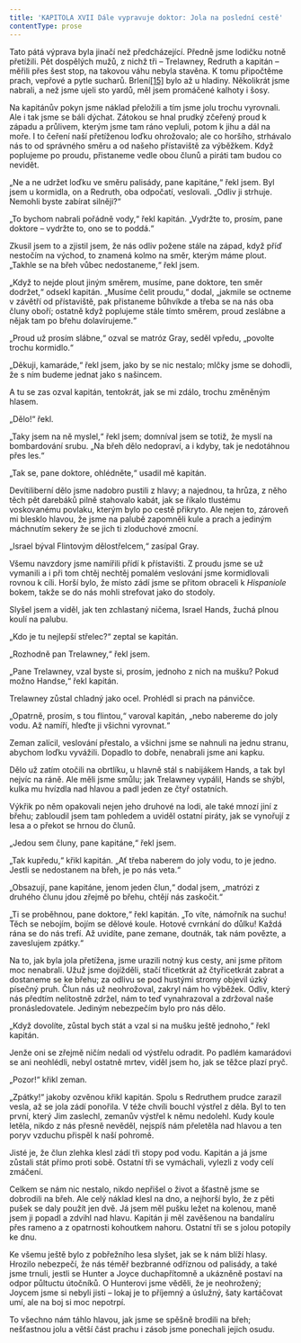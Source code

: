 ```yaml
---
title: 'KAPITOLA XVII Dále vypravuje doktor: Jola na poslední cestě'
contentType: prose
---
```


Tato pátá výprava byla jinačí než předcházející. Předně jsme lodičku notně přetížili. Pět dospělých mužů, z nichž tři – Trelawney, Redruth a kapitán – měřili přes šest stop, na takovou váhu nebyla stavěna. K tomu připočtěme prach, vepřové a pytle sucharů. Brlení[\[15\]](./resources/undefined) bylo až u hladiny. Několikrát jsme nabrali, a než jsme ujeli sto yardů, měl jsem promáčené kalhoty i šosy.

Na kapitánův pokyn jsme náklad přeložili a tím jsme jolu trochu vyrovnali. Ale i tak jsme se báli dýchat. Zátokou se hnal prudký zčeřený proud k západu a průlivem, kterým jsme tam ráno vepluli, potom k jihu a dál na moře. I to čeření naší přetíženou loďku ohrožovalo; ale co horšího, strhávalo nás to od správného směru a od našeho přístaviště za výběžkem. Když poplujeme po proudu, přistaneme vedle obou člunů a piráti tam budou co nevidět.

„Ne a ne udržet loďku ve směru palisády, pane kapitáne,“ řekl jsem. Byl jsem u kormidla, on a Redruth, oba odpočatí, veslovali. „Odliv ji strhuje. Nemohli byste zabírat silněji?“

„To bychom nabrali pořádně vody,“ řekl kapitán. „Vydržte to, prosím, pane doktore – vydržte to, ono se to poddá.“

Zkusil jsem to a zjistil jsem, že nás odliv požene stále na západ, když příď nestočím na východ, to znamená kolmo na směr, kterým máme plout. „Takhle se na břeh vůbec nedostaneme,“ řekl jsem.

„Když to nejde plout jiným směrem, musíme, pane doktore, ten směr dodržet,“ odsekl kapitán. „Musíme čelit proudu,“ dodal, „jakmile se octneme v závětří od přístaviště, pak přistaneme bůhvíkde a třeba se na nás oba čluny oboří; ostatně když poplujeme stále tímto směrem, proud zeslábne a nějak tam po břehu dolavírujeme.“

„Proud už prosím slábne,“ ozval se matróz Gray, seděl vpředu, „povolte trochu kormidlo.“

„Děkuji, kamaráde,“ řekl jsem, jako by se nic nestalo; mlčky jsme se dohodli, že s ním budeme jednat jako s našincem.

A tu se zas ozval kapitán, tentokrát, jak se mi zdálo, trochu změněným hlasem.

„Dělo!“ řekl.

„Taky jsem na ně myslel,“ řekl jsem; domníval jsem se totiž, že myslí na bombardování srubu. „Na břeh dělo nedopraví, a i kdyby, tak je nedotáhnou přes les.“

„Tak se, pane doktore, ohlédněte,“ usadil mě kapitán.

Devítiliberní dělo jsme nadobro pustili z hlavy; a najednou, ta hrůza, z něho těch pět darebáků pilně stahovalo kabát, jak se říkalo tlustému voskovanému povlaku, kterým bylo po cestě přikryto. Ale nejen to, zároveň mi blesklo hlavou, že jsme na palubě zapomněli kule a prach a jediným máchnutím sekery že se jich ti zloduchové zmocní.

„Israel býval Flintovým dělostřelcem,“ zasípal Gray.

Všemu navzdory jsme namířili přídí k přístavišti. Z proudu jsme se už vymanili a i při tom chtěj nechtěj pomalém veslování jsme kormidlovali rovnou k cíli. Horší bylo, že místo zádí jsme se přitom obraceli k _Hispaniole_ bokem, takže se do nás mohli strefovat jako do stodoly.

Slyšel jsem a viděl, jak ten zchlastaný ničema, Israel Hands, žuchá plnou koulí na palubu.

„Kdo je tu nejlepší střelec?“ zeptal se kapitán.

„Rozhodně pan Trelawney,“ řekl jsem.

„Pane Trelawney, vzal byste si, prosím, jednoho z nich na mušku? Pokud možno Handse,“ řekl kapitán.

Trelawney zůstal chladný jako ocel. Prohlédl si prach na pánvičce.

„Opatrně, prosím, s tou flintou,“ varoval kapitán, „nebo nabereme do joly vodu. Až namíří, hleďte ji všichni vyrovnat.“

Zeman zalícil, veslování přestalo, a všichni jsme se nahnuli na jednu stranu, abychom loďku vyvážili. Dopadlo to dobře, nenabrali jsme ani kapku.

Dělo už zatím otočili na obrtlíku, u hlavně stál s nabijákem Hands, a tak byl nejvíc na ráně. Ale měli jsme smůlu; jak Trelawney vypálil, Hands se shýbl, kulka mu hvízdla nad hlavou a padl jeden ze čtyř ostatních.

Výkřik po něm opakovali nejen jeho druhové na lodi, ale také mnozí jiní z břehu; zabloudil jsem tam pohledem a uviděl ostatní piráty, jak se vynořují z lesa a o překot se hrnou do člunů.

„Jedou sem čluny, pane kapitáne,“ řekl jsem.

„Tak kupředu,“ křikl kapitán. „Ať třeba naberem do joly vodu, to je jedno. Jestli se nedostanem na břeh, je po nás veta.“

„Obsazují, pane kapitáne, jenom jeden člun,“ dodal jsem, „matrózi z druhého člunu jdou zřejmě po břehu, chtějí nás zaskočit.“

„Ti se proběhnou, pane doktore,“ řekl kapitán. „To víte, námořník na suchu! Těch se nebojím, bojím se dělové koule. Hotové cvrnkání do důlku! Každá rána se do nás trefí. Až uvidíte, pane zemane, doutnák, tak nám povězte, a zaveslujem zpátky.“

Na to, jak byla jola přetížena, jsme urazili notný kus cesty, ani jsme přitom moc nenabrali. Užuž jsme dojížděli, stačí třicetkrát až čtyřicetkrát zabrat a dostaneme se ke břehu; za odlivu se pod hustými stromy objevil úzký písečný pruh. Člun nás už neohrožoval, zakryl nám ho výběžek. Odliv, který nás předtím nelítostně zdržel, nám to teď vynahrazoval a zdržoval naše pronásledovatele. Jediným nebezpečím bylo pro nás dělo.

„Když dovolíte, zůstal bych stát a vzal si na mušku ještě jednoho,“ řekl kapitán.

Jenže oni se zřejmě ničím nedali od výstřelu odradit. Po padlém kamarádovi se ani neohlédli, nebyl ostatně mrtev, viděl jsem ho, jak se těžce plazí pryč.

„Pozor!“ křikl zeman.

„Zpátky!“ jakoby ozvěnou křikl kapitán. Spolu s Redruthem prudce zarazil vesla, až se jola zádí ponořila. V téže chvíli bouchl výstřel z děla. Byl to ten první, který Jim zaslechl, zemanův výstřel k němu nedolehl. Kudy koule letěla, nikdo z nás přesně nevěděl, nejspíš nám přeletěla nad hlavou a ten poryv vzduchu přispěl k naší pohromě.

Jisté je, že člun zlehka klesl zádí tři stopy pod vodu. Kapitán a já jsme zůstali stát přímo proti sobě. Ostatní tři se vymáchali, vylezli z vody celí zmáčení.

Celkem se nám nic nestalo, nikdo nepřišel o život a šťastně jsme se dobrodili na břeh. Ale celý náklad klesl na dno, a nejhorší bylo, že z pěti pušek se daly použít jen dvě. Já jsem měl pušku ležet na kolenou, maně jsem ji popadl a zdvihl nad hlavu. Kapitán ji měl zavěšenou na bandalíru přes rameno a z opatrnosti kohoutkem nahoru. Ostatní tři se s jolou potopily ke dnu.

Ke všemu ještě bylo z pobřežního lesa slyšet, jak se k nám blíží hlasy. Hrozilo nebezpečí, že nás téměř bezbranné odříznou od palisády, a také jsme trnuli, jestli se Hunter a Joyce duchapřítomně a ukázněně postaví na odpor půltuctu útočníků. O Hunterovi jsme věděli, že je neohrožený; Joycem jsme si nebyli jisti – lokaj je to příjemný a úslužný, šaty kartáčovat umí, ale na boj si moc nepotrpí.

To všechno nám táhlo hlavou, jak jsme se spěšně brodili na břeh; nešťastnou jolu a větší část prachu i zásob jsme ponechali jejich osudu.
